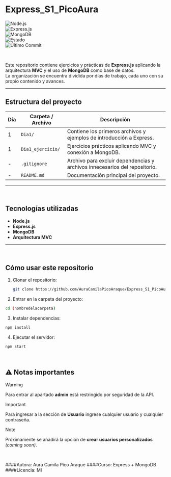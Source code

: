 # Express_S1_PicoAura

![Node.js](https://img.shields.io/badge/Node.js-v18-339933?style=for-the-badge&logo=node.js&logoColor=white)  
![Express.js](https://img.shields.io/badge/Express.js-MVC-000000?style=for-the-badge&logo=express&logoColor=white)  
![MongoDB](https://img.shields.io/badge/MongoDB-v6-47A248?style=for-the-badge&logo=mongodb&logoColor=white)  
![Estado](https://img.shields.io/badge/Estado-En%20desarrollo-FFD700?style=for-the-badge&logo=progress&logoColor=black)  
![Último Commit](https://img.shields.io/github/last-commit/AuraCamilaPicoAraque/Express_S1_PicoAura?style=for-the-badge&color=blueviolet&logo=github)

<br>

Este repositorio contiene ejercicios y prácticas de **Express.js** aplicando la arquitectura **MVC** y el uso de **MongoDB** como base de datos.  
La organización se encuentra dividida por días de trabajo, cada uno con su propio contenido y avances.


---

## Estructura del proyecto

| Día  | Carpeta / Archivo   | Descripción                                                                 |
|------|----------------------|-----------------------------------------------------------------------------|
| 1    | `Dia1/`             | Contiene los primeros archivos y ejemplos de introducción a Express.        |
| 1    | `Dia1_ejercicio/`   | Ejercicios prácticos aplicando MVC y conexión a MongoDB.                    |
| -    | `.gitignore`        | Archivo para excluir dependencias y archivos innecesarios del repositorio. |
| -    | `README.md`         | Documentación principal del proyecto.                                       |

---

<br>

## Tecnologías utilizadas

- **Node.js**
- **Express.js**
- **MongoDB**
- **Arquitectura MVC**

---

<br>

## Cómo usar este repositorio

1. Clonar el repositorio:
   ```bash
   git clone https://github.com/AuraCamilaPicoAraque/Express_S1_PicoAura.git
   ```


2. Entrar en la carpeta del proyecto:

```bash
cd (nombredelacarpeta)
```

3. Instalar dependencias:

```bash
npm install
```

4. Ejecutar el servidor:
```bash
npm start
```
<br>

## ⚠️ Notas importantes

> [!WARNING]  
> Para entrar al apartado **admin** está restringido por seguridad de la API.

> [!IMPORTANT]  
> Para ingresar a la sección de **Usuario** ingrese cualquier usuario y cualquier contraseña.

> [!NOTE]  
> Próximamente se añadirá la opción de **crear usuarios personalizados** _(coming soon)_.


<br>

####Autora: Aura Camila Pico Araque
####Curso: Express + MongoDB
####Licencia: MI